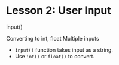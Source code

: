 # Lesson 2: User Input

input()

Converting to int, float
Multiple inputs


- `input()` function takes input as a string.
- Use `int()` or `float()` to convert.
